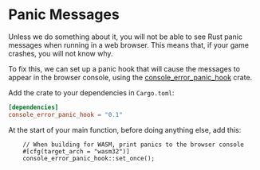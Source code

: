 # Panic Messages

Unless we do something about it, you will not be able to see Rust panic
messages when running in a web browser. This means that, if your game crashes,
you will not know why.

To fix this, we can set up a panic hook that will cause
the messages to appear in the browser console, using the
[console_error_panic_hook](https://github.com/rustwasm/console_error_panic_hook)
crate.

Add the crate to your dependencies in `Cargo.toml`:

```toml
[dependencies]
console_error_panic_hook = "0.1"
```

At the start of your main function, before doing anything else, add this:

```rust,no_run,noplayground
    // When building for WASM, print panics to the browser console
    #[cfg(target_arch = "wasm32")]
    console_error_panic_hook::set_once();
```
